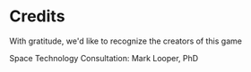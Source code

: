 # Credits

With gratitude, we'd like to recognize the creators of this game

Space Technology Consultation: Mark Looper, PhD

